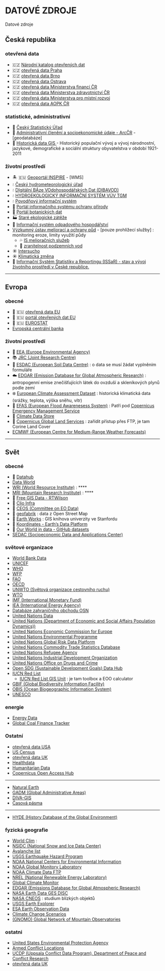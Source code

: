 # DATOVÉ ZDROJE
Datové zdroje


## **Česká republika**

### otevřená data
- :czech_republic: [Národní katalog otevřených dat](https://data.gov.cz/datové-sady)
- :czech_republic: [otevřená data Praha](http://opendata.praha.eu)
- :czech_republic: [otevřená data Brno](https://data.brno.cz/data/)
- :czech_republic: [otevřená data Ostrava](https://mapy.ostrava.cz/data/otevrena-data/opendata-info/)
- :czech_republic: [otevřená data Ministerstva financí ČR](https://data.mfcr.cz/dataset?query=)
- :czech_republic: [otevřená data Ministerstva zdravotnictví ČR](https://opendata.mzcr.cz/dataset)
- :czech_republic: [otevřená data Ministerstva pro místní rozvoj](http://data.mmr.cz/dataset)
- :czech_republic: [otevřená data AOPK ČR](https://data.nature.cz)

### statistické, administrativní
- :blue_book: [Český Statistický Úřad](https://www.czso.cz)
- :office: [Administrativní členění a socioekonomické údaje - ArcČR](https://www.arcdata.cz/produkty/geograficka-data/arccr-500) - [geodatabáze]
- :scroll: [Historická data GIS ](http://www.historickygis.cz/cs/uvod-historicky-gis) - Historický populační vývoj a vývoj národnostní, jazykové, demografické a sociální struktury obyvatelstva v období 1921-2011

### životní prostředí
- :desert_island: :eu: [Geoportál INSPIRE](https://geoportal.gov.cz/web/guest/home) - [WMS]
- :droplet: [Český hydrometeorologický úřad](http://portal.chmi.cz/historicka-data/pocasi/zakladni-informace)
- :droplet: [DIgitální BÁze VOdohospodářských Dat (DIBAVOD)](http://www.dibavod.cz)
- :droplet: [HYDROEKOLOGICKÝ INFORMAČNÍ SYSTÉM VÚV TGM](https://heis.vuv.cz/default.asp?typ=00)
- :droplet: [Povodňový informační systém](http://www.povis.cz/html/index.html?exp_uvod.htm)
- :wolf: [Portál informačního systému ochrany přírody](https://portal.nature.cz/publik_syst/ctihtmlpage.php?what=3&nabidka=hlavni)
- :herb: [Portál botanických dat](http://www.florabase.cz)
- :factory: [Staré ekologické zátěže](https://www.sekm.cz/portal/)
- :toilet: [Informační systém odpadového hospodářství](https://isoh.mzp.cz)
- [Výzkumný ústav meliorací a ochrany půd](https://geoportal.vumop.cz) - [pouze prohlížecí služby] : monitoring eroze, limity využití půdy
  - :sweat_drops: [IS melioračních služeb](https://meliorace.vumop.cz)
  - :potable_water: [zranitelnost podzemních vod](https://zranitelnost.vumop.cz)
- :sunny: [Intersucho](https://www.intersucho.cz)
- :sunny: [Klimatická změna](https://www.klimatickazmena.cz/cs/)
- :fallen_leaf: [Informační Systém Statistiky a Reportingu (ISSaR) -  stav a vývoj životního prostředí v České republice.](https://issar.cenia.cz)

***

## **Evropa**

### obecné
- :ledger: :eu: [otevřená data EU](https://www.europeandataportal.eu/en)
- :ledger: :eu: [portál otevřených dat EU](https://data.europa.eu/euodp/en/data/)
- :ledger: :eu: [EUROSTAT](https://ec.europa.eu/eurostat/data/database)
- [Evropská centrální banka](https://sdw.ecb.europa.eu/home.do)

### životní prostředí
- :ocean: [EEA (Europe Environmental Agency)](https://www.eea.europa.eu/data-and-maps/data#c0=5&c11=&c5=all&b_start=0)
- :books: [JRC (Joint Research Centre)](https://data.jrc.ec.europa.eu/dataset?sort=sort_criteria+desc%2C+title_string+asc)
- :seedling: [ESDAC (European Soil Data Centre)](https://esdac.jrc.ec.europa.eu/resource-type/datasets) : o data se musí žádat vyplněním formuláře
- :cloud: [EDGAR (Emission Database for Global Atmospheric Research)](https://edgar.jrc.ec.europa.eu/overview.php?v=temp_profile) : antropogenní emise znečišťujících látek do ovzduší a skleníkových plynů podle zemí
- :snowflake: [European Climate Assessment Dataset](https://eca.knmi.nl//dailydata/predefinedseries.php#) : historická klimatická data (srážky, teplota, výška sněhu, vítr)
- :satellite: [EFAS (European Flood Awarenesess System)](https://www.efas.eu/en/data-access) :  Patří pod [Copernicus Emergency Management Service](https://emergency.copernicus.eu)
- :satellite: [Climate Data Store](https://cds.climate.copernicus.eu/cdsapp#!/search?type=dataset)
- :satellite: [Copernicus Global Land Services](https://land.copernicus.eu/global/access) : zařídit přístup přes FTP, je tam Corine Land Cover
- [ECMWF (European Centre for Medium-Range Weather Forecasts)](https://www.ecmwf.int/en/forecasts/datasets)

***

## **Svět**

### obecné
- :blue_book: [Datahub](https://old.datahub.io/dataset)
- [Data World](https://data.world/datasets/history)
- [WRI (World Resource Institute)](https://datasets.wri.org) : ****
- [MRI (Mountain Research Institute)](https://www.mountainresearchinitiative.org/resources-opportunities/datasets) : ****
- :blue_book: [Free GIS Data - RTWilson](http://freegisdata.rtwilson.com)
- :blue_book: [Clio Infra](https://clio-infra.eu/#datasets)
- :satellite: [CEOS (Committee on EO Data)](http://ceos.org)
- :blue_book: [geofabrik](http://download.geofabrik.de) : data z Open Street Map
- :blue_book: [Earth Works](https://earthworks.stanford.edu) : GIS knihova univerzity ve Stanfordu
- :blue_book: [Koordinates - Earth’s Data Platform](https://koordinates.com)
- :blue_book: [Our World in data - GitHub datasets](https://github.com/owid/owid-datasets/tree/master/datasets)
- [SEDAC (Socioeconomic Data and Applications Center)](https://sedac.ciesin.columbia.edu)

### světové organizace
- [World Bank Data](https://data.worldbank.org)
- [UNICEF](https://data.unicef.org/resources/resource-type/datasets/)
- [WHO](https://www.who.int/data/collections)
- [WFP](https://data.humdata.org/organization/wfp)
- [FAO](http://www.fao.org)
- [OECD](https://data.oecd.org)
- [UNWTO (Světová organizace cestovního ruchu)](https://www.unwto.org/data)
- [WTO](https://timeseries.wto.org)
- [IMF (International Monetary Fund)](https://www.imf.org/en/Data)
- [IEA (International Energy Agency)](https://www.iea.org/data-and-statistics?country=WORLD&fuel=Energy%20supply&indicator=Total%20primary%20energy%20supply%20(TPES)%20by%20source)
- [Databáze zahraničního obchodu OSN ](https://comtrade.un.org/db/)
- [United Nations Data](http://data.un.org/Explorer.aspx)
- [United Nations (Department of Economic and Social Affairs Population Dynamics))](https://population.un.org/wpp/Download/Standard/Population/)
- [United Nations Economic Commission for Europe](https://w3.unece.org/PXWeb/en)
- [United Nations Environmental Programme](http://geodata.grid.unep.ch)
- [United Nations Global Risk Data Platform](https://preview.grid.unep.ch/index.php)
- [United Nations Commodity Trade Statistics Database](https://comtrade.un.org/db/)
- [United Nations Refugee Agency](https://www.unhcr.org/figures-at-a-glance.html)
- [United Nations Industrial Development Organization](https://www.unhcr.org/figures-at-a-glance.html)
- [United Nations Office on Drugs and Crime](https://dataunodc.un.org)
- [Open SDG (Sustainable Development Goals) Data Hub](https://unstats-undesa.opendata.arcgis.com)
- [IUCN Red List](https://www.iucnredlist.org/resources/spatial-data-download)
  - [IUCN Red List GIS Unit](https://www.iucnredlist.org/resources/spatialtoolsanddata) : je tam toolbox a EOO calculator
- [GBIF (Global Biodiversity Information Facility)](https://www.gbif.org/dataset/search) 
- [OBIS (Ocean Biogeographic Information System)](https://obis.org)
- [UNESCO](http://data.uis.unesco.org)

### energie
- [Energy Data](https://energydata.info/dataset)
- [Global Coal Finance Tracker](https://endcoal.org/finance-tracker/)

### Ostatní
- [otevřená data USA](https://www.data.gov)
- [US Census](https://www.census.gov/data.html)
- [otevřená data UK](https://data.gov.uk)
- [Healthdata](https://healthdata.gov/search/type/dataset)
- [Humanitarian Data](https://data.humdata.org/dataset)
- [Copernicus Open Access Hub](https://scihub.copernicus.eu/dhus/#/home)


***
- [Natural Earth](http://www.naturalearthdata.com)
- [GADM (Global Administrative Areas)](https://gadm.org/data.html)
- [DIVA-GIS](http://www.diva-gis.org/Data)
- [Časová pásma](http://efele.net/maps/tz/)

***
- [HYDE (History Database of the Global Environment)](https://themasites.pbl.nl/tridion/en/themasites/hyde/index.html)

### fyzická geografie
- [World Clim](https://www.worldclim.org/data/index.html) : 
- [NSIDC (National Snow and Ice Data Center)](https://nsidc.org)
- [Avalanche list](http://www.data-avalanche.org/?lang=en)
- [USGS Earthquake Hazard Program](https://earthquake.usgs.gov)
- [NOAA National Centers for Environmental Information](https://www.ngdc.noaa.gov/hazard/hazards.shtml)
- [NOAA Global Monitory Laboratory](https://www.esrl.noaa.gov/gmd/dv/data/)
- [NOAA Climate Data FTP](ftp://ftp.ncdc.noaa.gov/pub/data/gsod)
- [NREL (National Renewable Energy Laboratory)](https://www.nrel.gov/hydrogen/data-tools.html)
- [Global Climate Monitor](https://www.globalclimatemonitor.org/#)
- [EDGAR (Emissions Database for Global Atmospheric Research)](https://edgar.jrc.ec.europa.eu)
- [NASA Earth Data GES DISC](https://disc.gsfc.nasa.gov/datasets?page=1&subject=Air%20Quality)
- [NASA CNEOS](https://cneos.jpl.nasa.gov/sentry/) : studium blízkých objektů
- [USGS Earth Explorer](https://earthexplorer.usgs.gov)
- [ESA Earth Observation Data](https://earth.esa.int/)
- [Climate Change Scenarios](https://gisclimatechange.ucar.edu)
- [(GNOMO) Global Network of Mountain Observatories](http://gnomo.ucnrs.org)



### ostatni
- [United States Environmental Protection Agency](https://search.epa.gov/epasearch/)
- [Armed Conflict Locations](https://acleddata.com/data/realtime-data)
- [UCDP (Uppsala Conflict Data Program), Department of Peace and Conflict Research](https://ucdp.uu.se)
- [otevřená data UK](https://data.gov.uk)


